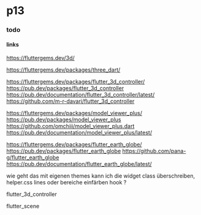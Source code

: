 # p13


### todo 

#### links 
https://fluttergems.dev/3d/

https://fluttergems.dev/packages/three_dart/

https://fluttergems.dev/packages/flutter_3d_controller/
https://pub.dev/packages/flutter_3d_controller
https://pub.dev/documentation/flutter_3d_controller/latest/
https://github.com/m-r-davari/flutter_3d_controller

https://fluttergems.dev/packages/model_viewer_plus/
https://pub.dev/packages/model_viewer_plus
https://github.com/omchiii/model_viewer_plus.dart
https://pub.dev/documentation/model_viewer_plus/latest/

https://fluttergems.dev/packages/flutter_earth_globe/
https://pub.dev/packages/flutter_earth_globe
https://github.com/pana-g/flutter_earth_globe
https://pub.dev/documentation/flutter_earth_globe/latest/


wie geht das mit eigenen themes
kann ich die widget class überschreiben, 
helper.css lines oder bereiche einfärben hook ?

flutter_3d_controller

flutter_scene


